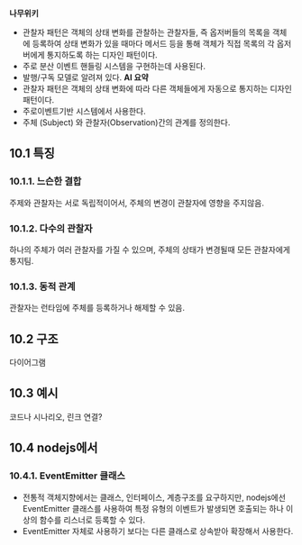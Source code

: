 **나무위키**
- 관찰자 패턴은 객체의 상태 변화를 관찰하는 관찰자들, 즉 옵저버들의 목록을 객체에 등록하여 상태 변화가 있을 때마다 메서드 등을 통해 객체가 직접 목록의 각 옵저버에게 통지하도록 하는 디자인 패턴이다.
- 주로 분산 이벤트 핸들링 시스템을 구현하는데 사용된다.
- 발행/구독 모델로 알려져 있다.
**AI 요약**
- 관찰자 패턴은 객체의 상태 변화에 따라 다른 객체들에게 자동으로 통지하는 디자인 패턴이다.
- 주로이벤트기반 시스템에서 사용한다.
- 주체 (Subject) 와 관찰자(Observation)간의 관계를 정의한다.
## 10.1 특징
### 10.1.1. 느슨한 결합
주제와 관찰자는 서로 독립적이어서, 주체의 변경이 관찰자에 영향을 주지않음.
### 10.1.2. 다수의 관찰자
하나의 주체가 여러 관찰자를 가질 수 있으며, 주체의 상태가 변경될때 모든 관찰자에게 통지팀.
### 10.1.3. 동적 관계
관찰자는 런타임에 주체를 등록하거나 해제할 수 있음.
## 10.2 구조
다이어그램
## 10.3 예시
코드나 시나리오, 린크 연결?
## 10.4 nodejs에서
### 10.4.1. EventEmitter 클래스
- 전통적 객체지향에서는 클래스, 인터페이스, 계층구조를 요구하지만, nodejs에선 EventEmitter 클래스를 사용하여 특정 유형의 이벤트가 발생되면 호출되는 하나 이상의 함수를 리스너로 등록할 수 있다.
- EventEmitter 자체로 사용하기 보다는 다른 클래스로 상속받아 확장해서 사용한다.